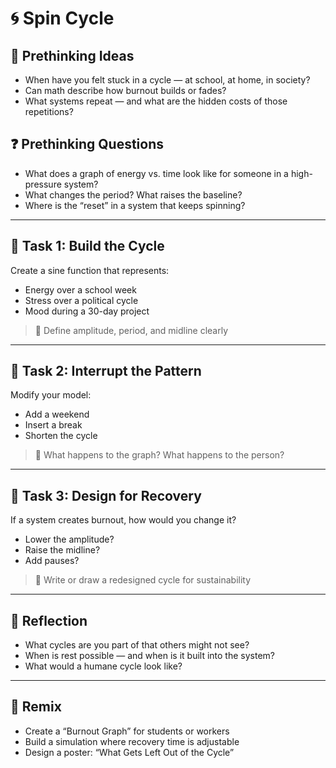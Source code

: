 # 🌀 Spin Cycle

## 💭 Prethinking Ideas
- When have you felt stuck in a cycle — at school, at home, in society?
- Can math describe how burnout builds or fades?
- What systems repeat — and what are the hidden costs of those repetitions?

## ❓ Prethinking Questions
- What does a graph of energy vs. time look like for someone in a high-pressure system?
- What changes the period? What raises the baseline?
- Where is the “reset” in a system that keeps spinning?

---

## 🧠 Task 1: Build the Cycle

Create a sine function that represents:
- Energy over a school week
- Stress over a political cycle
- Mood during a 30-day project

> 🎯 Define amplitude, period, and midline clearly

---

## 🔄 Task 2: Interrupt the Pattern

Modify your model:
- Add a weekend
- Insert a break
- Shorten the cycle

> 🎯 What happens to the graph? What happens to the person?

---

## 🧰 Task 3: Design for Recovery

If a system creates burnout, how would you change it?

- Lower the amplitude?
- Raise the midline?
- Add pauses?

> 🎯 Write or draw a redesigned cycle for sustainability

---

## 💬 Reflection

- What cycles are you part of that others might not see?
- When is rest possible — and when is it built into the system?
- What would a humane cycle look like?

---

## 🎨 Remix

- Create a “Burnout Graph” for students or workers
- Build a simulation where recovery time is adjustable
- Design a poster: “What Gets Left Out of the Cycle”
